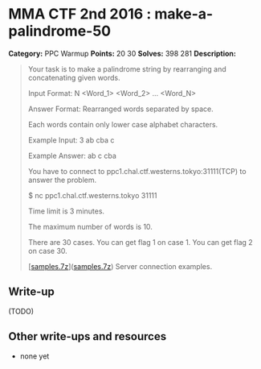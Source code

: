 # MMA CTF 2nd 2016 : make-a-palindrome-50

**Category:** PPC Warmup
**Points:** 20 30
**Solves:** 398 281
**Description:**

> Your task is to make a palindrome string by rearranging and concatenating given words.
> 
> 
> Input Format: N <Word_1> <Word_2> ... <Word_N>
> 
> Answer Format: Rearranged words separated by space.
> 
> Each words contain only lower case alphabet characters.
> 
> 
> Example Input: 3 ab cba c
> 
> Example Answer: ab c cba
> 
> You have to connect to ppc1.chal.ctf.westerns.tokyo:31111(TCP) to answer the problem.
> 
> 
> $ nc ppc1.chal.ctf.westerns.tokyo 31111
> 
> Time limit is 3 minutes.
> 
> The maximum number of words is 10.
> 
> There are 30 cases. You can get flag 1 on case 1. You can get flag 2 on case 30.
> 
> [[samples.7z](./samples.7z)]([samples.7z](./samples.7z)) Server connection examples.


## Write-up

(TODO)

## Other write-ups and resources

* none yet
